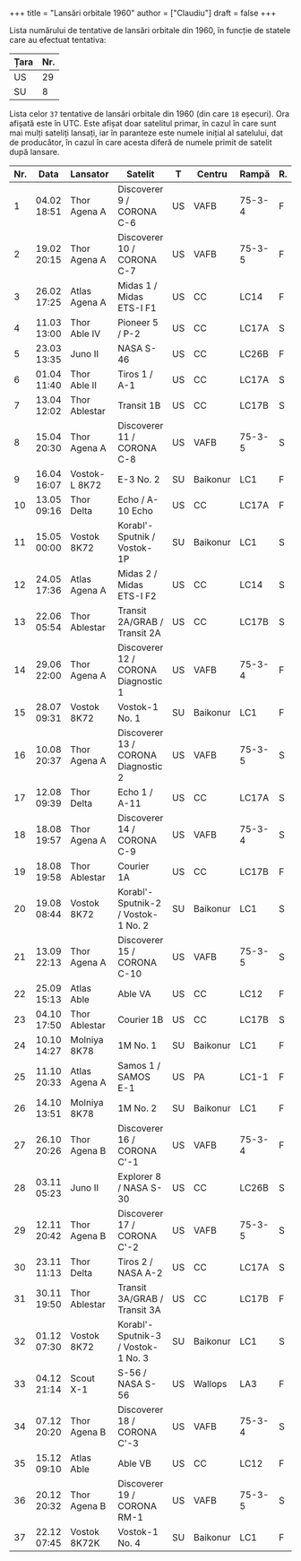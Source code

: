 +++
title = "Lansări orbitale 1960"
author = ["Claudiu"]
draft = false
+++

Lista numărului de tentative de lansări orbitale din 1960, în funcție de statele care au efectuat tentativa:

| Țara | Nr. |
|------|-----|
| US   | 29  |
| SU   | 8   |

Lista celor `37` tentative de lansări orbitale din 1960 (din care `18` eșecuri). Ora afișată este în UTC. Este afișat doar satelitul primar, în cazul în care sunt mai mulți sateliți lansați, iar în paranteze este numele inițial al satelului, dat de producător, în cazul în care acesta diferă de numele primit de satelit după lansare.

| Nr. | Data        | Lansator      | Satelit                             | T  | Centru   | Rampă  | R. |
|-----|-------------|---------------|-------------------------------------|----|----------|--------|----|
| 1   | 04.02 18:51 | Thor Agena A  | Discoverer 9 / CORONA C-6           | US | VAFB     | 75-3-4 | F  |
| 2   | 19.02 20:15 | Thor Agena A  | Discoverer 10 / CORONA C-7          | US | VAFB     | 75-3-5 | F  |
| 3   | 26.02 17:25 | Atlas Agena A | Midas 1 / Midas ETS-I F1            | US | CC       | LC14   | F  |
| 4   | 11.03 13:00 | Thor Able IV  | Pioneer 5 / P-2                     | US | CC       | LC17A  | S  |
| 5   | 23.03 13:35 | Juno II       | NASA S-46                           | US | CC       | LC26B  | F  |
| 6   | 01.04 11:40 | Thor Able II  | Tiros 1 / A-1                       | US | CC       | LC17A  | S  |
| 7   | 13.04 12:02 | Thor Ablestar | Transit 1B                          | US | CC       | LC17B  | S  |
| 8   | 15.04 20:30 | Thor Agena A  | Discoverer 11 / CORONA C-8          | US | VAFB     | 75-3-5 | S  |
| 9   | 16.04 16:07 | Vostok-L 8K72 | E-3 No. 2                           | SU | Baikonur | LC1    | F  |
| 10  | 13.05 09:16 | Thor Delta    | Echo / A-10 Echo                    | US | CC       | LC17A  | F  |
| 11  | 15.05 00:00 | Vostok 8K72   | Korabl'-Sputnik / Vostok-1P         | SU | Baikonur | LC1    | S  |
| 12  | 24.05 17:36 | Atlas Agena A | Midas 2 / Midas ETS-I F2            | US | CC       | LC14   | S  |
| 13  | 22.06 05:54 | Thor Ablestar | Transit 2A/GRAB / Transit 2A        | US | CC       | LC17B  | S  |
| 14  | 29.06 22:00 | Thor Agena A  | Discoverer 12 / CORONA Diagnostic 1 | US | VAFB     | 75-3-4 | F  |
| 15  | 28.07 09:31 | Vostok 8K72   | Vostok-1 No. 1                      | SU | Baikonur | LC1    | F  |
| 16  | 10.08 20:37 | Thor Agena A  | Discoverer 13 / CORONA Diagnostic 2 | US | VAFB     | 75-3-5 | S  |
| 17  | 12.08 09:39 | Thor Delta    | Echo 1 / A-11                       | US | CC       | LC17A  | S  |
| 18  | 18.08 19:57 | Thor Agena A  | Discoverer 14 / CORONA C-9          | US | VAFB     | 75-3-4 | S  |
| 19  | 18.08 19:58 | Thor Ablestar | Courier 1A                          | US | CC       | LC17B  | F  |
| 20  | 19.08 08:44 | Vostok 8K72   | Korabl'-Sputnik-2 / Vostok-1 No. 2  | SU | Baikonur | LC1    | S  |
| 21  | 13.09 22:13 | Thor Agena A  | Discoverer 15 / CORONA C-10         | US | VAFB     | 75-3-5 | S  |
| 22  | 25.09 15:13 | Atlas Able    | Able VA                             | US | CC       | LC12   | F  |
| 23  | 04.10 17:50 | Thor Ablestar | Courier 1B                          | US | CC       | LC17B  | S  |
| 24  | 10.10 14:27 | Molniya 8K78  | 1M No. 1                            | SU | Baikonur | LC1    | F  |
| 25  | 11.10 20:33 | Atlas Agena A | Samos 1 / SAMOS E-1                 | US | PA       | LC1-1  | F  |
| 26  | 14.10 13:51 | Molniya 8K78  | 1M No. 2                            | SU | Baikonur | LC1    | F  |
| 27  | 26.10 20:26 | Thor Agena B  | Discoverer 16 / CORONA C'-1         | US | VAFB     | 75-3-4 | F  |
| 28  | 03.11 05:23 | Juno II       | Explorer 8 / NASA S-30              | US | CC       | LC26B  | S  |
| 29  | 12.11 20:42 | Thor Agena B  | Discoverer 17 / CORONA C'-2         | US | VAFB     | 75-3-5 | S  |
| 30  | 23.11 11:13 | Thor Delta    | Tiros 2 / NASA A-2                  | US | CC       | LC17A  | S  |
| 31  | 30.11 19:50 | Thor Ablestar | Transit 3A/GRAB / Transit 3A        | US | CC       | LC17B  | F  |
| 32  | 01.12 07:30 | Vostok 8K72   | Korabl'-Sputnik-3 / Vostok-1 No. 3  | SU | Baikonur | LC1    | S  |
| 33  | 04.12 21:14 | Scout X-1     | S-56 / NASA S-56                    | US | Wallops  | LA3    | F  |
| 34  | 07.12 20:20 | Thor Agena B  | Discoverer 18 / CORONA C'-3         | US | VAFB     | 75-3-4 | S  |
| 35  | 15.12 09:10 | Atlas Able    | Able VB                             | US | CC       | LC12   | F  |
| 36  | 20.12 20:32 | Thor Agena B  | Discoverer 19 / CORONA RM-1         | US | VAFB     | 75-3-5 | S  |
| 37  | 22.12 07:45 | Vostok 8K72K  | Vostok-1 No. 4                      | SU | Baikonur | LC1    | F  |